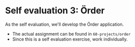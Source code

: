 # Self evaluation 3: Örder

As the self evaluation, we'll develop the Örder application.

- The actual assignment can be found in `60-projects/order`
- Since this is a self evaluation exercise, work individually.

